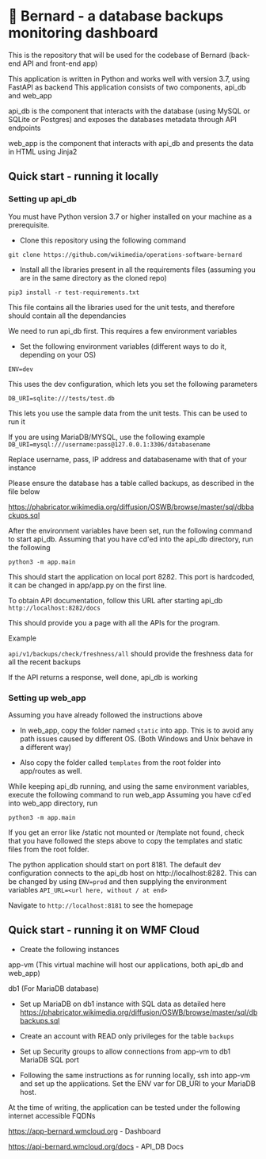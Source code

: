# :dog: Bernard - a database backups monitoring dashboard

This is the repository that will be used for the codebase of Bernard 
(back-end API and front-end app)

This application is written in Python and works well with version 3.7, using FastAPI as backend
This application consists of two components, api_db and web_app

api_db is the component that interacts with the database 
(using MySQL or SQLite or Postgres)
and exposes the databases metadata through API endpoints

web_app is the component that interacts with api_db and presents 
the data in HTML using Jinja2

## Quick start - running it locally

### Setting up api_db

You must have Python version 3.7 or higher installed on your machine as a 
prerequisite. 

- Clone this repository using the following command

`git clone https://github.com/wikimedia/operations-software-bernard`

- Install all the libraries present in all the requirements files 
(assuming you are in the same directory as the cloned repo)

`pip3 install -r test-requirements.txt`

This file contains all the libraries used for the unit tests, and therefore should 
contain all the dependancies

We need to run api_db first. This requires a few environment variables

- Set the following environment variables (different ways to do it, depending on your OS)

`ENV=dev`

This uses the dev configuration, which lets you set the following parameters

`DB_URI=sqlite:///tests/test.db`

This lets you use the sample data from the unit tests. This can be used to run it

If you are using MariaDB/MYSQL, use the following example 
`DB_URI=mysql:///username:pass@127.0.0.1:3306/databasename`

Replace username, pass, IP address and databasename with that of your instance

Please ensure the database has a table called backups, as described in the file below

https://phabricator.wikimedia.org/diffusion/OSWB/browse/master/sql/dbbackups.sql

After the environment variables have been set, run the following command to 
start api_db. Assuming that you have cd'ed into the api_db directory, run the following

`python3 -m app.main`

This should start the application on local port 8282. This port is hardcoded, it can be changed in app/app.py
on the first line.

To obtain API documentation, follow this URL after starting api_db
`http://localhost:8282/docs`

This should provide you a page with all the APIs for the program.

Example

`api/v1/backups/check/freshness/all` should provide the freshness data for all the 
recent backups

If the API returns a response, well done, api_db is working

### Setting up web_app

Assuming you have already followed the instructions above

- In web_app, copy the folder named `static` into app. This is to avoid any path issues
caused by different OS. (Both Windows and Unix behave in a different way)

- Also copy the folder called `templates` from the root folder into app/routes as well.

While keeping api_db running, and using the same environment variables,
execute the following command to run web_app
Assuming you have cd'ed into web_app directory, run

`python3 -m app.main`

If you get an error like /static not mounted or /template not found, check that you have followed
the steps above to copy the templates and static files from the root folder.

The python application should start on port 8181. The default dev configuration connects to the
api_db host on http://localhost:8282. This can be changed by using `ENV=prod` and then supplying 
the environment variables `API_URL=<url here, without / at end>`

Navigate to `http://localhost:8181` to see the homepage



## Quick start - running it on WMF Cloud

- Create the following instances

app-vm (This virtual machine will host our applications, 
both api_db and web_app)

db1 (For MariaDB database)

- Set up MariaDB on db1 instance with SQL data as detailed here
https://phabricator.wikimedia.org/diffusion/OSWB/browse/master/sql/dbbackups.sql

- Create an account with READ only privileges for the table `backups`

- Set up Security groups to allow connections from app-vm to db1 MariaDB SQL port

- Following the same instructions as for running locally, ssh into app-vm and set up the applications.
Set the ENV var for DB_URI to your MariaDB host. 

At the time of writing, the application can be tested under the following internet accessible FQDNs

https://app-bernard.wmcloud.org - Dashboard

https://api-bernard.wmcloud.org/docs - API_DB Docs



